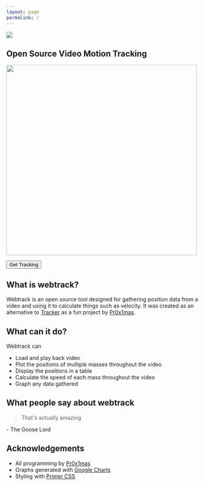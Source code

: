 ```yaml
---
layout: page
permalink: /
---
```


<img src="{{ '/assets/banner.png' | relative_url }}" style="max-width: 100%; max-height: 96px">

## Open Source Video Motion Tracking

<img src="{{ '/assets/screenshot.png' | relative_url }}" style="max-width: 100%; width: 500px;">

<a href="webtrack.html"><button class="btn btn-primary">Get Tracking</button></a>

## What is webtrack?
Webtrack is an open source tool designed for gathering position data from a video and using it to calculate things such as velocity.
It was created as an alternative to [Tracker](https://physlets.org/tracker/) as a fun project by [Pr0x1mas](https://pr0x1mas.github.io).

## What can it do?
Webtrack can

- Load and play back video
- Plot the positions of multiple masses throughout the video
- Display the positions in a table
- Calculate the speed of each mass throughout the video
- Graph any data gathered

## What people say about webtrack

> That's actually amazing  

\- The Goose Lord

## Acknowledgements
- All programming by [Pr0x1mas](https://pr0x1mas.github.io)
- Graphs generated with [Google Charts](https://developers.google.com/chart)
- Styling with [Primer CSS](https://primer.style/css)
